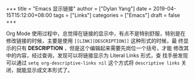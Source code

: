 +++
title = "Emacs 显示链接"
author = ["Dylan Yang"]
date = 2019-04-15T15:12:00+08:00
tags = ["Links"]
categories = ["Emacs"]
draft = false
+++

Org Mode 使用过程中，总觉得在链接的显示中，有点不是特别舒服，特别是在
修改链接的时候，主要是使用 `[[LINK][DESCRIPTION]]` 这种形式的时候，最
终显示的只有 **DESCRIPTION** ，但是这个编辑起来需要先岗位一个括号，才能
修改其中的内容，经过查询，发现可以将链接显示为 Literal Links 形式，查
找手册发现可以通过 `setq org-descriptive-links nil` 这个方式将
`descriptive links` 关闭，就能显示成文本形式了。
